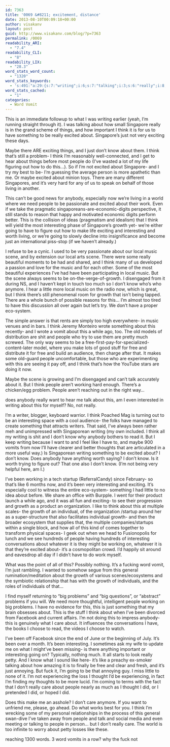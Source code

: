 ```yaml
---
id: 7363
title: '0069 &#8211; excitement, distance'
date: 2013-08-10T00:09:18+00:00
author: visakanv
layout: post
guid: http://www.visakanv.com/blog/?p=7363
permalink: /0069
readability_ARI:
  - "7.4"
readability_CLI:
  - "8"
readability_LIX:
  - "28.3"
word_stats_word_count:
  - "1320"
word_stats_keywords:
  - 's:491:"a:29:{s:7:"writing";i:6;s:7:"talking";i:3;s:6:"really";i:8;s:6:"things";i:3;s:5:"think";i:14;s:7:"excited";i:6;s:4:"just";i:6;s:8:"exciting";i:5;s:5:"maybe";i:4;s:4:"know";i:7;s:4:"hear";i:3;s:6:"people";i:11;s:6:"living";i:3;s:11:"interesting";i:7;s:6:"growth";i:8;s:5:"going";i:4;s:4:"make";i:3;s:5:"worth";i:3;s:5:"local";i:4;s:5:"music";i:5;s:5:"scene";i:4;s:6:"little";i:3;s:4:"free";i:4;s:4:"talk";i:3;s:7:"working";i:4;s:4:"want";i:3;s:4:"like";i:6;s:8:"problems";i:3;s:4:"care";i:4;}";'
word_stats_cached:
  - "1"
categories:
  - Word Vomit
---
```

This is an immediate followup to what I was writing earlier (yeah, I&#8217;m running straight through it). I was talking about how small Singapore really is in the grand scheme of things, and how important I think it is for us to have something to be really excited about. Singapore&#8217;s just not very exciting these days.

Maybe there ARE exciting things, and I just don&#8217;t know about them. I think that&#8217;s still a problem- I think I&#8217;m reasonably well-connected, and I get to hear about things before most people do (I&#8217;ve wasted a lot of my life figuring out how to do this&#8230;). So if I&#8217;m not excited about Singapore- and I try my best to be- I&#8217;m guessing the average person is more apathetic than me. Or maybe excited about minion toys. There are many different Singapores, and it&#8217;s very hard for any of us to speak on behalf of those living in another.

This can&#8217;t be good news for anybody, especially now we&#8217;re living in a world where we need people to be passionate and excited about their work. Even if we take the pragmatic singaporeans-are-economic-digits perspective, it still stands to reason that happy and motivated economic digits perform better. This is the collision of ideas (pragmatism and idealism) that I think will yield the most interesting phase of Singapore&#8217;s growth yet- we&#8217;re either going to have to figure out how to make life exciting and interesting and worth living, or we&#8217;re going to slowly decline into insignificance and become just an international piss-stop (if we haven&#8217;t already.)

I refuse to be a cynic. I used to be very passionate about our local music scene, and by extension our local arts scene. There were some really beautiful moments to be had and shared, and I think many of us developed a passion and love for the music and for each other. Some of the most beautiful experiences I&#8217;ve had have been participating in local music. But the scene always seems to be on-the-verge-of-growth. I disengaged from it during NS, and I haven&#8217;t kept in touch too much so I don&#8217;t know who&#8217;s who anymore. I hear a little more local music on the radio now, which is great, but I think there&#8217;s still phenomenal room for growth that isn&#8217;t being tapped. There are a whole bunch of possible reasons for this&#8230; I&#8217;m almost too tired to have this discussion all over again but let&#8217;s try. We don&#8217;t have a proper eco-system.

The simple answer is that rents are simply too high everywhere- in music venues and in bars. I think Jeremy Monteiro wrote something about this recently- and I wrote a vomit about this a while ago, too. The old models of distribution are shit and people who try to use them are pretty much screwed. The only way seems to be a free-first-pay-for-specialized-content-later model, where you make lots of good stuff for free and distribute it for free and build an audience, then charge after that. It makes some old-guard people uncomfortable, but those who are experimenting with this are seeing it pay off, and I think that&#8217;s how the YouTube stars are doing it now.

Maybe the scene is growing and I&#8217;m disengaged and can&#8217;t talk accurately about it. But I think people aren&#8217;t working hard enough. There&#8217;s a chicken/egg problem. People aren&#8217;t reaching out in the right way&#8230;

does anybody really want to hear me talk about this, am I even interested in writing about this for myself? No, not really.

I&#8217;m a writer, blogger, keyboard warrior. I think Poached Mag is turning out to be an interesting space with a cool audience- the folks have managed to create something that attracts writers. That said, I&#8217;ve always been rather meh and unimpressed with Singaporean writing (my own included. I think all my writing is shit and I don&#8217;t know why anybody bothers to read it. But I keep writing because I want to and I feel like I have to, and maybe 900 vomits from now I&#8217;ll have clearer and better thoughts that are articulated in a more useful way.) Is Singaporean writing something to be excited about? I don&#8217;t know. Does anybody have anything worth saying? I don&#8217;t know. Is it worth trying to figure out? That one also I don&#8217;t know. (I&#8217;m not being very helpful here, am I.)

I&#8217;ve been working in a tech startup (ReferralCandy) since February- so that&#8217;s like 6 months now, and it&#8217;s been very interesting and exciting. It&#8217;s especially cool to witness the entire eco-system- something I had little to no idea about before. We share an office with Burpple. I went for their product launch a while ago, and it was all fun and exciting- to see their progression and growth as a product an organization. I like to think about this at multiple scales- the growth of an individual, of the organization /startup around her as a super-structure that also facilitates individual growth- and then the broader ecosystem that supplies that, the multiple companies/startups within a single block, and how all of this kind of comes together to transform physical spaces- I geek out when we head to Fusionopolis for lunch and we see hundreds of people having hundreds of interesting conversations about whatever it is they might be working on, whatever it is that they&#8217;re excited about- it&#8217;s a cosmopolitan crowd. I&#8217;d happily sit around and eavesdrop all day if I didn&#8217;t have to do work myself.

What was the point of all of this? Possibly nothing. It&#8217;s a fucking word vomit, I&#8217;m just rambling. I wanted to somehow segue from this general rumination/meditation about the growth of various scenes/ecosystems and the symbiotic relationship that has with the growth of individuals, and the roles of individuals of that&#8230;

I find myself returning to &#8220;big problems&#8221; and &#8220;big questions&#8221;, or &#8220;abstract&#8221; problems if you will. We need more thoughtful, intelligent people working on big problems. I have no evidence for this, this is just something that my brain obsesses about. This is the stuff I think about when I&#8217;ve been divorced from Facebook and current affairs. I&#8217;m not doing this to impress anybody- this is genuinely what I care about. It influences the conversations I have, the books I choose to read, the videos I choose to watch.

I&#8217;ve been off Facebook since the end of June or the beginning of July. It&#8217;s been over a month. It&#8217;s been interesting. I sometimes ask my wife to update me on what I might&#8217;ve been missing- is there anything important or interesting going on? Typically, nothing much. It all starts to look really petty. And I know what I sound like here- it&#8217;s like a preachy ex-smoker talking about how amazing it is to finally be free and clear and fresh, and it&#8217;s just annoying. But fuck it, I&#8217;m going to be that annoying guy. I miss little to none of it. I&#8217;m not experiencing the loss I thought I&#8217;d be experiencing, in fact I&#8217;m finding my thoughts to be more lucid. I&#8217;m coming to terms with the fact that I don&#8217;t really care about people nearly as much as I thought I did, or I pretended I did, or hoped I did.

Does this make me an asshole? I don&#8217;t care anymore. If you want to unfriend me, please, go ahead. Do what works best for you. I think I&#8217;m wrecking some of my personal relationships in the process of this general swan-dive I&#8217;ve taken away from people and talk and social media and even meeting or talking to people in person&#8230; but I don&#8217;t really care. The world is too infinite to worry about petty losses like these.

reaching 1300 words. 3 word vomits in a row? why the fuck not
